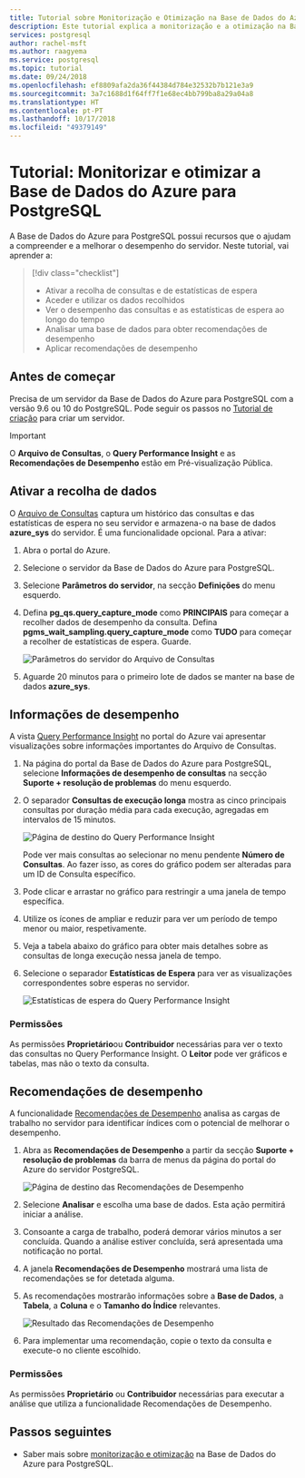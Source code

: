 ```yaml
---
title: Tutorial sobre Monitorização e Otimização na Base de Dados do Azure para PostgreSQL
description: Este tutorial explica a monitorização e a otimização na Base de Dados do Azure para PostgreSQL.
services: postgresql
author: rachel-msft
ms.author: raagyema
ms.service: postgresql
ms.topic: tutorial
ms.date: 09/24/2018
ms.openlocfilehash: ef8809afa2da36f44384d784e32532b7b121e3a9
ms.sourcegitcommit: 3a7c1688d1f64ff7f1e68ec4bb799ba8a29a04a8
ms.translationtype: HT
ms.contentlocale: pt-PT
ms.lasthandoff: 10/17/2018
ms.locfileid: "49379149"
---
```

# <a name="tutorial-monitor-and-tune-azure-database-for-postgresql"></a>Tutorial: Monitorizar e otimizar a Base de Dados do Azure para PostgreSQL

A Base de Dados do Azure para PostgreSQL possui recursos que o ajudam a compreender e a melhorar o desempenho do servidor. Neste tutorial, vai aprender a:
> [!div class="checklist"]
> * Ativar a recolha de consultas e de estatísticas de espera
> * Aceder e utilizar os dados recolhidos
> * Ver o desempenho das consultas e as estatísticas de espera ao longo do tempo
> * Analisar uma base de dados para obter recomendações de desempenho
> * Aplicar recomendações de desempenho

## <a name="before-you-begin"></a>Antes de começar
Precisa de um servidor da Base de Dados do Azure para PostgreSQL com a versão 9.6 ou 10 do PostgreSQL. Pode seguir os passos no [Tutorial de criação](tutorial-design-database-using-azure-portal.md) para criar um servidor.

> [!IMPORTANT]
> O **Arquivo de Consultas**, o **Query Performance Insight** e as **Recomendações de Desempenho** estão em Pré-visualização Pública.

## <a name="enabling-data-collection"></a>Ativar a recolha de dados
O [Arquivo de Consultas](concepts-query-store.md) captura um histórico das consultas e das estatísticas de espera no seu servidor e armazena-o na base de dados **azure_sys** do servidor. É uma funcionalidade opcional. Para a ativar:

1. Abra o portal do Azure.

2. Selecione o servidor da Base de Dados do Azure para PostgreSQL.

3. Selecione **Parâmetros do servidor**, na secção **Definições** do menu esquerdo.

4. Defina **pg_qs.query_capture_mode** como **PRINCIPAIS** para começar a recolher dados de desempenho da consulta. Defina **pgms_wait_sampling.query_capture_mode** como **TUDO** para começar a recolher de estatísticas de espera. Guarde.
   
   ![Parâmetros do servidor do Arquivo de Consultas](./media/tutorial-performance-intelligence/query-store-parameters.png)

5. Aguarde 20 minutos para o primeiro lote de dados se manter na base de dados **azure_sys**.


## <a name="performance-insights"></a>Informações de desempenho
A vista [Query Performance Insight](concepts-query-performance-insight.md) no portal do Azure vai apresentar visualizações sobre informações importantes do Arquivo de Consultas. 

1. Na página do portal da Base de Dados do Azure para PostgreSQL, selecione **Informações de desempenho de consultas** na secção **Suporte + resolução de problemas** do menu esquerdo.

2. O separador **Consultas de execução longa** mostra as cinco principais consultas por duração média para cada execução, agregadas em intervalos de 15 minutos. 
   
   ![Página de destino do Query Performance Insight](./media/tutorial-performance-intelligence/query-performance-insight-landing-page.png)

   Pode ver mais consultas ao selecionar no menu pendente **Número de Consultas**. Ao fazer isso, as cores do gráfico podem ser alteradas para um ID de Consulta específico.

3. Pode clicar e arrastar no gráfico para restringir a uma janela de tempo específica.

4. Utilize os ícones de ampliar e reduzir para ver um período de tempo menor ou maior, respetivamente.

5. Veja a tabela abaixo do gráfico para obter mais detalhes sobre as consultas de longa execução nessa janela de tempo.

6. Selecione o separador **Estatísticas de Espera** para ver as visualizações correspondentes sobre esperas no servidor.
   
   ![Estatísticas de espera do Query Performance Insight](./media/tutorial-performance-intelligence/query-performance-insight-wait-statistics.png)

### <a name="permissions"></a>Permissões
As permissões **Proprietário**ou **Contribuidor** necessárias para ver o texto das consultas no Query Performance Insight. O **Leitor** pode ver gráficos e tabelas, mas não o texto da consulta.


## <a name="performance-recommendations"></a>Recomendações de desempenho
A funcionalidade [Recomendações de Desempenho](concepts-performance-recommendations.md) analisa as cargas de trabalho no servidor para identificar índices com o potencial de melhorar o desempenho.

1. Abra as **Recomendações de Desempenho** a partir da secção **Suporte + resolução de problemas** da barra de menus da página do portal do Azure do servidor PostgreSQL.
   
   ![Página de destino das Recomendações de Desempenho](./media/tutorial-performance-intelligence/performance-recommendations-landing-page.png)

2. Selecione **Analisar** e escolha uma base de dados. Esta ação permitirá iniciar a análise.

3. Consoante a carga de trabalho, poderá demorar vários minutos a ser concluída. Quando a análise estiver concluída, será apresentada uma notificação no portal.

4. A janela **Recomendações de Desempenho** mostrará uma lista de recomendações se for detetada alguma. 

5. As recomendações mostrarão informações sobre a **Base de Dados**, a **Tabela**, a **Coluna** e o **Tamanho do Índice** relevantes.

   ![Resultado das Recomendações de Desempenho](./media/tutorial-performance-intelligence/performance-recommendations-result.png)

6. Para implementar uma recomendação, copie o texto da consulta e execute-o no cliente escolhido.

### <a name="permissions"></a>Permissões
As permissões **Proprietário** ou **Contribuidor** necessárias para executar a análise que utiliza a funcionalidade Recomendações de Desempenho.

## <a name="next-steps"></a>Passos seguintes
- Saber mais sobre [monitorização e otimização](concepts-monitoring.md) na Base de Dados do Azure para PostgreSQL.